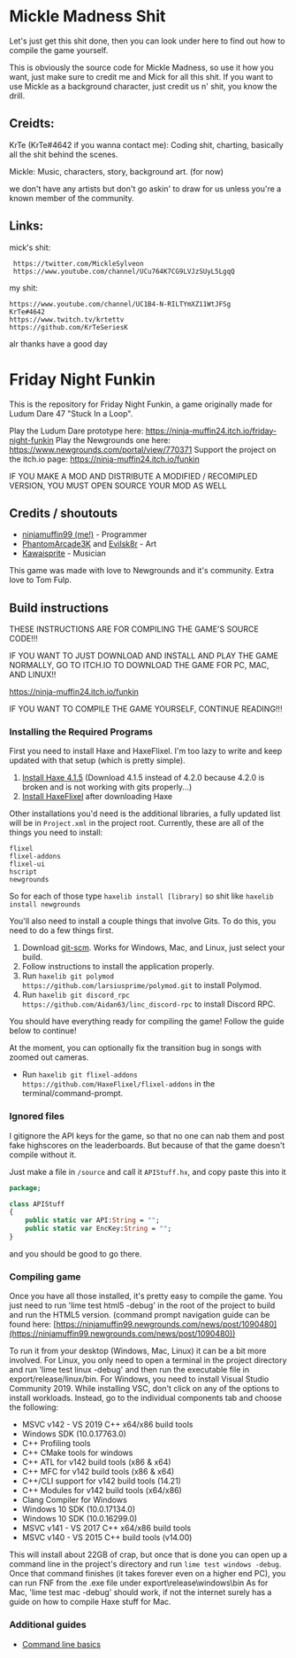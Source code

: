 # Mickle Madness Shit

Let's just get this shit done, then you can look under here to find out how to compile the game yourself. 

This is obviously the source code for Mickle Madness, so use it how you want, just make sure to credit me and Mick for all this shit. 
If you want to use Mickle as a background character, just credit us n' shit, you know the drill. 

## Creidts:
KrTe (KrTe#4642 if you wanna contact me): Coding shit, charting, basically all the shit behind the scenes. 

Mickle: Music, characters, story, background art. (for now)

we don't have any artists but don't go askin' to draw for us unless you're a known member of the community.


## Links:

mick's shit:

	 https://twitter.com/MickleSylveon
	 https://www.youtube.com/channel/UCu764K7CG9LVJzSUyL5LgqQ
	 
my shit: 

	https://www.youtube.com/channel/UC1B4-N-RILTYmXZ11WtJFSg
	KrTe#4642
	https://www.twitch.tv/krtettv
	https://github.com/KrTeSeriesK



alr thanks have a good day

# Friday Night Funkin

This is the repository for Friday Night Funkin, a game originally made for Ludum Dare 47 "Stuck In a Loop".

Play the Ludum Dare prototype here: https://ninja-muffin24.itch.io/friday-night-funkin
Play the Newgrounds one here: https://www.newgrounds.com/portal/view/770371
Support the project on the itch.io page: https://ninja-muffin24.itch.io/funkin

IF YOU MAKE A MOD AND DISTRIBUTE A MODIFIED / RECOMIPLED VERSION, YOU MUST OPEN SOURCE YOUR MOD AS WELL

## Credits / shoutouts

- [ninjamuffin99 (me!)](https://twitter.com/ninja_muffin99) - Programmer
- [PhantomArcade3K](https://twitter.com/phantomarcade3k) and [Evilsk8r](https://twitter.com/evilsk8r) - Art
- [Kawaisprite](https://twitter.com/kawaisprite) - Musician

This game was made with love to Newgrounds and it's community. Extra love to Tom Fulp.

## Build instructions

THESE INSTRUCTIONS ARE FOR COMPILING THE GAME'S SOURCE CODE!!!

IF YOU WANT TO JUST DOWNLOAD AND INSTALL AND PLAY THE GAME NORMALLY, GO TO ITCH.IO TO DOWNLOAD THE GAME FOR PC, MAC, AND LINUX!!

https://ninja-muffin24.itch.io/funkin

IF YOU WANT TO COMPILE THE GAME YOURSELF, CONTINUE READING!!!

### Installing the Required Programs

First you need to install Haxe and HaxeFlixel. I'm too lazy to write and keep updated with that setup (which is pretty simple). 
1. [Install Haxe 4.1.5](https://haxe.org/download/version/4.1.5/) (Download 4.1.5 instead of 4.2.0 because 4.2.0 is broken and is not working with gits properly...)
2. [Install HaxeFlixel](https://haxeflixel.com/documentation/install-haxeflixel/) after downloading Haxe

Other installations you'd need is the additional libraries, a fully updated list will be in `Project.xml` in the project root. Currently, these are all of the things you need to install:
```
flixel
flixel-addons
flixel-ui
hscript
newgrounds
```
So for each of those type `haxelib install [library]` so shit like `haxelib install newgrounds`

You'll also need to install a couple things that involve Gits. To do this, you need to do a few things first.
1. Download [git-scm](https://git-scm.com/downloads). Works for Windows, Mac, and Linux, just select your build.
2. Follow instructions to install the application properly.
3. Run `haxelib git polymod https://github.com/larsiusprime/polymod.git` to install Polymod.
4. Run `haxelib git discord_rpc https://github.com/Aidan63/linc_discord-rpc` to install Discord RPC.

You should have everything ready for compiling the game! Follow the guide below to continue!

At the moment, you can optionally fix the transition bug in songs with zoomed out cameras.
- Run `haxelib git flixel-addons https://github.com/HaxeFlixel/flixel-addons` in the terminal/command-prompt.

### Ignored files

I gitignore the API keys for the game, so that no one can nab them and post fake highscores on the leaderboards. But because of that the game
doesn't compile without it.

Just make a file in `/source` and call it `APIStuff.hx`, and copy paste this into it

```haxe
package;

class APIStuff
{
	public static var API:String = "";
	public static var EncKey:String = "";
}

```

and you should be good to go there.

### Compiling game

Once you have all those installed, it's pretty easy to compile the game. You just need to run 'lime test html5 -debug' in the root of the project to build and run the HTML5 version. (command prompt navigation guide can be found here: [https://ninjamuffin99.newgrounds.com/news/post/1090480](https://ninjamuffin99.newgrounds.com/news/post/1090480))

To run it from your desktop (Windows, Mac, Linux) it can be a bit more involved. For Linux, you only need to open a terminal in the project directory and run 'lime test linux -debug' and then run the executable file in export/release/linux/bin. For Windows, you need to install Visual Studio Community 2019. While installing VSC, don't click on any of the options to install workloads. Instead, go to the individual components tab and choose the following:
* MSVC v142 - VS 2019 C++ x64/x86 build tools
* Windows SDK (10.0.17763.0)
* C++ Profiling tools
* C++ CMake tools for windows
* C++ ATL for v142 build tools (x86 & x64)
* C++ MFC for v142 build tools (x86 & x64)
* C++/CLI support for v142 build tools (14.21)
* C++ Modules for v142 build tools (x64/x86)
* Clang Compiler for Windows
* Windows 10 SDK (10.0.17134.0)
* Windows 10 SDK (10.0.16299.0)
* MSVC v141 - VS 2017 C++ x64/x86 build tools
* MSVC v140 - VS 2015 C++ build tools (v14.00)

This will install about 22GB of crap, but once that is done you can open up a command line in the project's directory and run `lime test windows -debug`. Once that command finishes (it takes forever even on a higher end PC), you can run FNF from the .exe file under export\release\windows\bin
As for Mac, 'lime test mac -debug' should work, if not the internet surely has a guide on how to compile Haxe stuff for Mac.

### Additional guides

- [Command line basics](https://ninjamuffin99.newgrounds.com/news/post/1090480)
